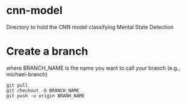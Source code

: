 # cnn-model
Directory to hold the CNN model classifying Mental State Detection

# Create a branch
where BRANCH_NAME is the name you want to call your branch (e.g., michael-branch)
```
git pull
git checkout -b BRANCH_NAME
git push -u origin BRANH_NAME

```
